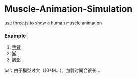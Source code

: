 Muscle-Animation-Simulation
===========================

use three.js to show a human muscle animation

### Example
1.  [手臂](http://leegend.github.io/Muscle-Animation-Simulation/hand.html)
2.  [脚](http://leegend.github.io/Muscle-Animation-Simulation/foot.html)
3.  [胸部](http://leegend.github.io/Muscle-Animation-Simulation/chest.html)

ps：由于模型过大（10+M...），加载时间会很长...
